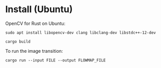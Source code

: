 


# Install (Ubuntu)

OpenCV for Rust on Ubuntu:
```
sudo apt install libopencv-dev clang libclang-dev libstdc++-12-dev
```

```
cargo build
```

To run the image transition:
```
cargo run --input FILE --output FLOWMAP_FILE
```